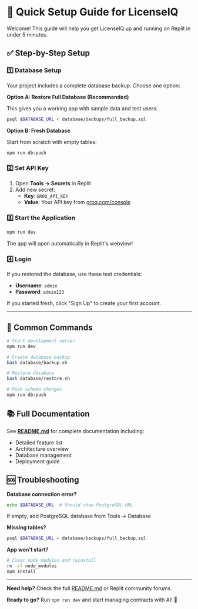 # 🚀 Quick Setup Guide for LicenseIQ

Welcome! This guide will help you get LicenseIQ up and running on Replit in under 5 minutes.

## ✅ Step-by-Step Setup

### 1️⃣ Database Setup

Your project includes a complete database backup. Choose one option:

**Option A: Restore Full Database (Recommended)**

This gives you a working app with sample data and test users:

```bash
psql $DATABASE_URL < database/backups/full_backup.sql
```

**Option B: Fresh Database**

Start from scratch with empty tables:

```bash
npm run db:push
```

### 2️⃣ Set API Key

1. Open **Tools → Secrets** in Replit
2. Add new secret:
   - **Key**: `GROQ_API_KEY`
   - **Value**: Your API key from [groq.com/console](https://console.groq.com)

### 3️⃣ Start the Application

```bash
npm run dev
```

The app will open automatically in Replit's webview!

### 4️⃣ Login

If you restored the database, use these test credentials:

- **Username**: `admin`
- **Password**: `admin123`

If you started fresh, click "Sign Up" to create your first account.

---

## 🔧 Common Commands

```bash
# Start development server
npm run dev

# Create database backup
bash database/backup.sh

# Restore database
bash database/restore.sh

# Push schema changes
npm run db:push
```

## 📚 Full Documentation

See **[README.md](./README.md)** for complete documentation including:
- Detailed feature list
- Architecture overview
- Database management
- Deployment guide

## 🆘 Troubleshooting

**Database connection error?**
```bash
echo $DATABASE_URL  # Should show PostgreSQL URL
```
If empty, add PostgreSQL database from Tools → Database

**Missing tables?**
```bash
psql $DATABASE_URL < database/backups/full_backup.sql
```

**App won't start?**
```bash
# Clear node modules and reinstall
rm -rf node_modules
npm install
```

---

**Need help?** Check the full [README.md](./README.md) or Replit community forums.

**Ready to go?** Run `npm run dev` and start managing contracts with AI! 🎉

